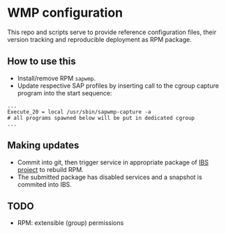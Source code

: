 # WMP configuration

This repo and scripts serve to provide reference configuration files, their
version tracking and reproducible deployment as RPM package.

## How to use this

  * Install/remove RPM `sapwmp`.
  * Update respective SAP profiles by inserting call to the cgroup capture
    program into the start sequence:

```
...
Execute_20 = local /usr/sbin/sapwmp-capture -a
# all programs spawned below will be put in dedicated cgroup
...
```

## Making updates

  * Commit into git, then trigger service in appropriate package of [IBS project](https://build.suse.de/package/show/home:mkoutny:wmp/)
    to rebuild RPM.
  * The submitted package has disabled services and a snapshot is commited into IBS.

## TODO

  * RPM: extensible (group) permissions 


